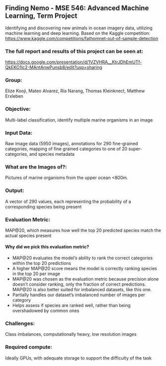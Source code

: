 ## Finding Nemo - MSE 546: Advanced Machine Learning, Term Project
Identifying and discovering new animals in ocean imagery data, utilizing machine learning and deep learning. Based on the Kaggle competition: https://www.kaggle.com/competitions/fathomnet-out-of-sample-detection

### The full report and results of this project can be seen at: 
https://docs.google.com/presentation/d/1VZVHRA__KtrJDhEmUTf-QkEKO1lc2-MAntAnwPunsb8/edit?usp=sharing

### Group: 
Elize Kooji, Mateo Alvarez, Ria Narang, Thomas Kleinknect, Matthew Erxleben

### Objective: 
Multi-label classification, identify multiple marine organisms in an image

### Input Data: 
Raw image data (5950 images), annotations for 290 fine-grained categories, mapping of fine grained categories to one of 20 super-categories, and species metadata

### What are the Images of?: 
Pictures of marine organisms from the upper ocean <800m.

### Output: 
A vector of 290 values, each representing the probability of a corresponding species being present

### Evaluation Metric: 
MAP@20, which measures how well the top 20 predicted species match the actual species present

#### Why did we pick this evaluation metric?
- MAP@20 evaluates the model’s ability to rank the correct categories within the top 20 predictions
- A higher MAP@20 score means the model is correctly ranking species in the top 20 per image
- MAP@20 was chosen as the evaluation metric because precision alone doesn’t consider ranking, only the fraction of correct predictions. MAP@20 is also better suited for imbalanced datasets, like this one.
- Partially handles our dataset’s imbalanced number of images per category
- Helps assess if species are ranked well, rather than being overshadowed by common ones

### Challenges: 
Class imbalances, computationally heavy, low resolution images

### Required compute: 
Ideally GPUs, with adequate storage to support the difficulty of the task
